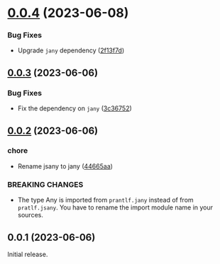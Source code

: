 # [0.0.4](https://github.com/prantlf/v-json/compare/v0.0.3...v0.0.4) (2023-06-08)


### Bug Fixes

* Upgrade `jany` dependency ([2f13f7d](https://github.com/prantlf/v-json/commit/2f13f7d778db127e66fbea4aa3735cf37ac50d4e))



## [0.0.3](https://github.com/prantlf/v-json/compare/v0.0.2...v0.0.3) (2023-06-06)


### Bug Fixes

* Fix the dependency on `jany` ([3c36752](https://github.com/prantlf/v-json/commit/3c36752100ef07402c2e265a875b775ade89c958))



## [0.0.2](https://github.com/prantlf/v-json/compare/v0.0.1...v0.0.2) (2023-06-06)


### chore

* Rename jsany to jany ([44665aa](https://github.com/prantlf/v-json/commit/44665aa0808db5d281567038b0857921ac5925dd))


### BREAKING CHANGES

* The type Any is imported from `prantlf.jany` instead of from `pratlf.jsany`. You have to rename the import module name in your sources.



## 0.0.1 (2023-06-06)


Initial release.
